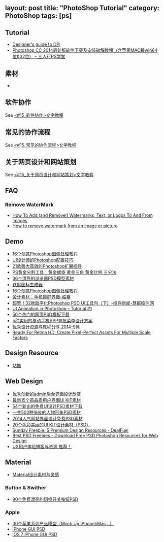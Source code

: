 layout: post
title: "PhotoShop Tutorial"
category: PhotoShop
tags: [ps]
---

## Tutorial

- [Designer's guide to DPI](http://sebastien-gabriel.com/designers-guide-to-dpi/home)
- [Photoshop CC 2014最新版软件下载及安装破解教程（含苹果MAC跟win64位&32位） – 三人行PS学堂](http://www.ren3.cn/14573.htm)

<!-- more -->

## 素材

- 

## 软件协作

See [<#15_软件协作>文字教程](http://www.99ut.com/text/photoshop/basic/15/pss15_01.html)

## 常见的协作流程

See [<#15_常见的协作流程>文字教程](http://www.99ut.com/text/photoshop/basic/15/pss15_02.html)

## 关于网页设计和网站策划

See [<#15_关于网页设计和网站策划>文字教程](http://www.99ut.com/text/photoshop/basic/15/pss15_03.html)

## FAQ

### Remove WaterMark

- [How To Add (and Remove!) Watermarks, Text, or Logos To And From Images](http://www.howtogeek.com/102128/how-to-add-and-remove-watermarks-text-or-logos-to-and-from-images/)
- [How to remove watermark from an image or picture](http://www.instantfundas.com/2010/04/how-to-remove-watermark-from-image-or.html)

## Demo

- [16个创意Photoshop图像处理教程](http://www.shejidaren.com/photoshop-image-processing-tutorials.html)
- [UI设计师的Photoshop配置技巧](http://www.shejidaren.com/photoshop-configuration-tips-for-ui-designer.html)
- [21款强大高效的Photoshop扩展插件](http://www.shejidaren.com/21-photoshop-plugins-for-designer.html)
- [PS黄金分割工具：黄金螺旋 黄金三角 黄金比例 三分法](http://www.shejidaren.com/photoshop-huang-jin-fen-ge.html)
- [36个漂亮的浏览器PSD模型素材](http://www.shejidaren.com/browser-psd-mockup.html)
- [默默图标生成器](http://www.zcool.com.cn/article/ZMzY5ODA=.html)
- [16个创意Photoshop图像处理教程](http://www.shejidaren.com/photoshop-image-processing-tutorials.html)
- [设计素材：手机锁屏界面-临摹](http://www.zcool.com.cn/gfx/ZMzA0MzMy.html)
- [超赞！32款扁平化Photoshop PSD UI工具包（下）-控件新闻-慧都控件网](http://www.evget.com/article/2014/8/21/21491.html)
- [UI Animation in Photoshop – Tutorial #1](http://androiduiux.com/2014/08/26/ui-animation-in-photoshop-tutorial-1)
- [50个热门的网页PSD模板下载](http://caibaojian.com/50-top-best-psd.html)
- [5种实用的移动手机APP导航菜单设计方案](http://www.shejidaren.com/mobile-app-menus-design.html)
- [优秀设计资源与教程分享 2014-9月](http://www.shejidaren.com/design-resources-september-2014.html)
- [Ready For Retina HD: Create Pixel-Perfect Assets For Multiple Scale Factors](http://www.smashingmagazine.com/2014/10/15/create-assets-for-multiple-scale-factors)

## Design Resource

- [站酷](http://www.zcool.com.cn/gfxs/)


## Web Design

- [优秀创新的admin后台界面设计欣赏](http://www.shejidaren.com/creative-dashboard-designs.html)
- [最新15个高品质用户界面UI KIT素材](http://www.shejidaren.com/free-ui-kits-psd-download.html)
- [54个新出的免费UI设计PSD素材下载](http://www.shejidaren.com/54-free-ui-psd.html)
- [一共500种俏皮的人物形象PSD素材](http://www.shejidaren.com/500-ren-wu-dong-zuo-su-cai.html)
- [2014人气网站界面设计免费PSD素材](http://www.shejidaren.com/free-psd-website-templates.html)
- [20个色彩美丽的UI KIT设计素材（PSD）](http://www.shejidaren.com/20-beautiful-ui-kits-for-designer.html)
- [Sunday Freebie: 5 Premium Design Resources - DealFuel](http://dealfuel.com/seller/premium-design-resources)
- [Best PSD Freebies - Download Free PSD Photoshop Resources for Web Design](http://www.bestpsdfreebies.com/)
- [UX用户体验博客与资源 推荐！](http://www.shejidaren.com/ux-design-blog-and-resources.html)

## Material

- [Material设计素材与灵感](http://www.shejidaren.com/material-design-resourices.html)

### Button & Swither

- [90个免费漂亮的切换开关按钮PSD](http://www.shejidaren.com/switch-and-toggle-button-psds.html)

### Apple

- [30个苹果系列产品模型（Mock Up:iPhone/iMac…）](http://www.shejidaren.com/apple-product-psd-mockups.html)
- [iPhone GUI PSD](http://www.teehanlax.com/tools/iphone/)
- [iOS 7 iPhone GUI PSD](http://www.teehanlax.com/tools/ios7-iphone/)